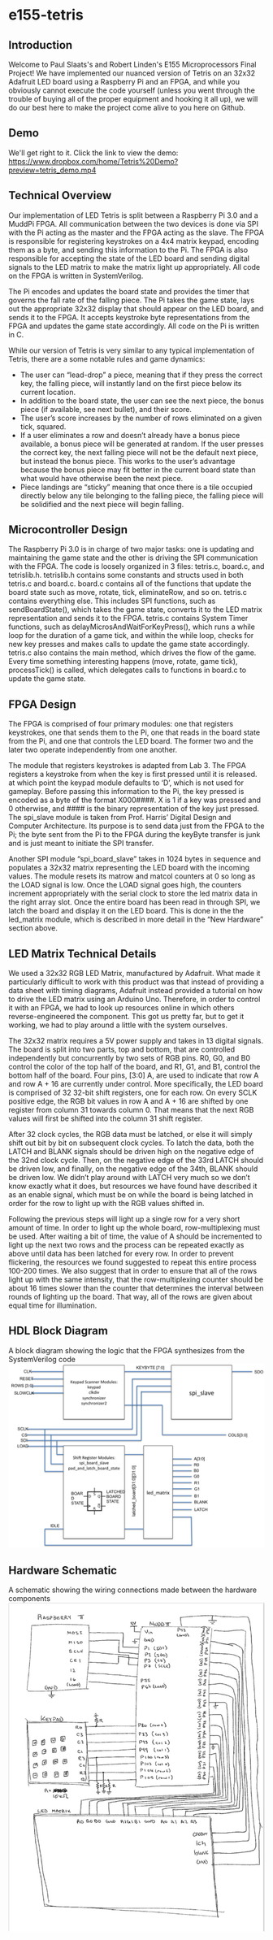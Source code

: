 # e155-tetris

## Introduction
Welcome to Paul Slaats's and Robert Linden's E155 Microprocessors Final Project! We have implemented our nuanced version of Tetris on an 32x32 Adafruit LED board using a Raspberry Pi and an FPGA, and while you obviously cannot execute the code yourself (unless you went through the trouble of buying all of the proper equipment and hooking it all up), we will do our best here to make the project come alive to you here on Github.

## Demo
We'll get right to it. Click the link to view the demo:
https://www.dropbox.com/home/Tetris%20Demo?preview=tetris_demo.mp4

## Technical Overview
Our implementation of LED Tetris is split between a Raspberry Pi 3.0 and a MuddPi FPGA. All communication between the two devices is done via SPI with the Pi acting as the master and the FPGA acting as the slave. The FPGA is responsible for registering keystrokes on a 4x4 matrix keypad, encoding them as a byte, and sending this information to the Pi. The FPGA is also responsible for accepting the state of the LED board and sending digital signals to the LED matrix to make the matrix light up appropriately. All code on the FPGA is written in SystemVerilog.

The Pi encodes and updates the board state and provides the timer that governs the fall rate of the falling piece. The Pi takes the game state, lays out the appropriate 32x32 display that should appear on the LED board, and sends it to the FPGA. It accepts keystroke byte representations from the FPGA and updates the game state accordingly. All code on the Pi is written in C.

While our version of Tetris is very similar to any typical implementation of Tetris, there are a some notable rules and game dynamics:
  * The user can “lead-drop” a piece, meaning that if they press the correct key, the falling piece, will instantly land on the first piece below its current location.
  * In addition to the board state, the user can see the next piece, the bonus piece (if available, see next bullet), and their score.
  * The user’s score increases by the number of rows eliminated on a given tick, squared.
  * If a user eliminates a row and doesn’t already have a bonus piece available, a bonus piece will be generated at random. If the user presses the correct key, the next falling piece will not be the default next piece, but instead the bonus piece. This works to the user’s advantage because the bonus piece may fit better in the current board state than what would have otherwise been the next piece.
  * Piece landings are “sticky” meaning that once there is a tile occupied directly below any tile belonging to the falling piece, the falling piece will be solidified and the next piece will begin falling.

## Microcontroller Design
The Raspberry Pi 3.0 is in charge of two major tasks: one is updating and maintaining the game state and the other is driving the SPI communication with the FPGA. The code is loosely organized in 3 files: tetris.c, board.c, and tetrislib.h. tetrislib.h contains some constants and structs used in both tetris.c and board.c. board.c contains all of the functions that update the board state such as move, rotate, tick, eliminateRow, and so on. tetris.c contains everything else. This includes SPI functions, such as sendBoardState(), which takes the game state, converts it to the LED matrix representation and sends it to the FPGA. tetris.c contains System Timer functions, such as delayMicrosAndWaitForKeyPress(), which runs a while loop for the duration of a game tick, and within the while loop, checks for new key presses and makes calls to update the game state accordingly. tetris.c also contains the main method, which drives the flow of the game. Every time something interesting happens (move, rotate, game tick), processTick() is called, which delegates calls to functions in board.c to update the game state.

## FPGA Design
The FPGA is comprised of four primary modules: one that registers keystrokes, one that sends them to the Pi, one that reads in the board state from the Pi, and one that controls the LED board. The former two and the later two operate independently from one another. 

The module that registers keystrokes is adapted from Lab 3. The FPGA registers a keystroke from when the key is first pressed until it is released. at which point the keypad module defaults to ‘D’, which is not used for gameplay. Before passing this information to the Pi, the key pressed is encoded as a byte of the format X000####. X is 1 if a key was pressed and 0 otherwise, and #### is the binary representation of the key just pressed.  The spi_slave module is taken from Prof. Harris’ Digital Design and Computer Architecture. Its purpose is to send data just from the FPGA to the Pi; the byte sent from the Pi to the FPGA during the keyByte transfer is junk and is just meant to initiate the SPI transfer.

Another SPI module “spi_board_slave” takes in 1024 bytes in sequence and populates a 32x32 matrix representing the LED board with the incoming values. The module resets its matrow and matcol counters at 0 so long as the LOAD signal is low. Once the LOAD signal goes high, the counters increment appropriately with the serial clock to store the led matrix data in the right array slot. Once the entire board has been read in through SPI, we latch the board and display it on the LED board. This is done in the the led_matrix module, which is described in more detail in the “New Hardware” section above.


## LED Matrix Technical Details
We used a 32x32 RGB LED Matrix, manufactured by Adafruit. What made it particularly difficult to work with this product was that instead of providing a data sheet with timing diagrams, Adafruit instead provided a tutorial on how to drive the LED matrix using an Arduino Uno. Therefore, in order to control it with an FPGA, we had to look up resources online in which others reverse-engineered the component. This got us pretty far, but to get it working, we had to play around a little with the system ourselves.

The 32x32 matrix requires a 5V power supply and takes in 13 digital signals. The board is split into two parts, top and bottom, that are controlled independently but concurrently by two sets of RGB pins. R0, G0, and B0 control the color of the top half of the board, and R1, G1, and B1, control the bottom half of the board. Four pins, [3:0] A, are used to indicate that row A and row A + 16 are currently under control. More specifically, the LED board is comprised of 32 32-bit shift registers, one for each row. On every SCLK positive edge, the RGB bit values in row A and A + 16 are shifted by one register from column 31 towards column 0. That means that the next RGB values will first be shifted into the column 31 shift register.

After 32 clock cycles, the RGB data must be latched, or else it will simply shift out bit by bit on subsequent clock cycles. To latch the data, both the LATCH and BLANK signals should be driven high on the negative edge of the 32nd clock cycle. Then, on the negative edge of the 33rd LATCH should be driven low, and finally, on the negative edge of the 34th, BLANK should be driven low. We didn’t play around with LATCH very much so we don’t know exactly what it does, but resources we have found have described it as an enable signal, which must be on while the board is being latched in order for the row to light up with the RGB values shifted in.

Following the previous steps will light up a single row for a very short amount of time. In order to light up the whole board, row-multiplexing must be used. After waiting a bit of time, the value of A should be incremented to light up the next two rows and the process can be repeated exactly as above until data has been latched for every row. In order to prevent flickering, the resources we found suggested to repeat this entire process 100-200 times. We also suggest that in order to ensure that all of the rows light up with the same intensity, that the row-multiplexing counter should be about 16 times slower than the counter that determines the interval between rounds of lighting up the board. That way, all of the rows are given about equal time for illumination.

## HDL Block Diagram
A block diagram showing the logic that the FPGA synthesizes from the SystemVerilog code
![Block Diagram](/readme_resources/block_diagram.png?raw=true "Block Diagram")

## Hardware Schematic
A schematic showing the wiring connections made between the hardware components
![Hardware Schematic](/readme_resources/schematic.png?raw=true "Hardware Schematic")
